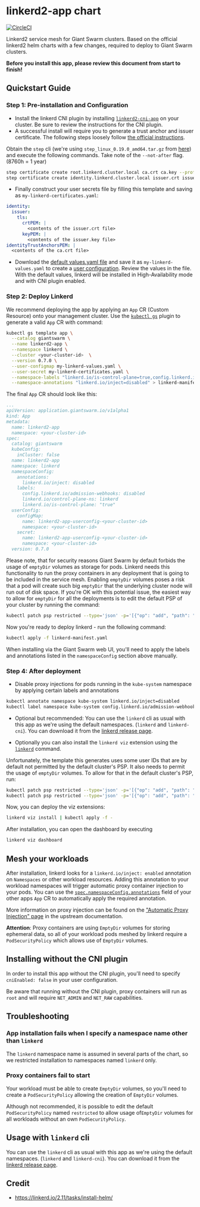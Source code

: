 # linkerd2-app chart

[![CircleCI](https://circleci.com/gh/giantswarm/linkerd2-app.svg?style=shield)](https://circleci.com/gh/giantswarm/linkerd2-app)

Linkerd2 service mesh for Giant Swarm clusters. Based on the official linkerd2 helm charts with a few changes, required to deploy to Giant Swarm clusters.

**Before you install this app, please review this document from start to finish!**

## Quickstart Guide

### Step 1: Pre-installation and Configuration

- Install the linkerd CNI plugin by installing [`linkerd2-cni-app`](https://github.com/giantswarm/linkerd2-cni-app) on your cluster. Be sure to review the instructions for the CNI plugin.
- A successful install will require you to generate a trust anchor and issuer certificate. The following steps loosely follow [the official instructions](https://linkerd.io/2.11/tasks/generate-certificates/).

Obtain the `step` cli (we're using `step_linux_0.19.0_amd64.tar.gz` from [here](https://github.com/smallstep/cli/releases/tag/v0.19.0)) and execute the following commands. Take note of the `--not-after` flag. (8760h = 1 year)

```bash
step certificate create root.linkerd.cluster.local ca.crt ca.key --profile root-ca --no-password --insecure --not-after=8760h
step certificate create identity.linkerd.cluster.local issuer.crt issuer.key --profile intermediate-ca --not-after=8760h --no-password --insecure --ca ca.crt --ca-key ca.key
```

- Finally construct your user secrets file by filling this template and saving as `my-linkerd-certificates.yaml`:

```yaml
identity:
  issuer:
    tls:
      crtPEM: |
        <contents of the issuer.crt file>
      keyPEM: |
        <contents of the issuer.key file>
identityTrustAnchorsPEM: |
  <contents of the ca.crt file>
```

- Download the [default values.yaml file](helm/linkerd2-app/values.yaml) and save it as `my-linkerd-values.yaml` to create a [user configuration](https://docs.giantswarm.io/app-platform/app-configuration/). Review the values in the file. With the default values, linkerd will be installed in High-Availability mode and with CNI plugin enabled.

### Step 2: Deploy Linkerd

We recommend deploying the app by applying an `App` CR (Custom Resource) onto your management cluster. Use the [`kubectl gs`](https://docs.giantswarm.io/ui-api/kubectl-gs/) plugin to generate a valid `App` CR with command:

```bash
kubectl gs template app \
  --catalog giantswarm \
  --name linkerd2-app \
  --namespace linkerd \
  --cluster <your-cluster-id>  \
  --version 0.7.0 \
  --user-configmap my-linkerd-values.yaml \
  --user-secret my-linkerd-certificates.yaml \
  --namespace-labels "linkerd.io/is-control-plane=true,config.linkerd.io/admission-webhooks=disabled,linkerd.io/control-plane-ns=linkerd" \
  --namespace-annotations "linkerd.io/inject=disabled" > linkerd-manifest.yaml
```

The final `App` CR should look like this:

```yaml
...
apiVersion: application.giantswarm.io/v1alpha1
kind: App
metadata:
  name: linkerd2-app
  namespace: <your-cluster-id>
spec:
  catalog: giantswarm
  kubeConfig:
    inCluster: false
  name: linkerd2-app
  namespace: linkerd
  namespaceConfig:
    annotations:
      linkerd.io/inject: disabled
    labels:
      config.linkerd.io/admission-webhooks: disabled
      linkerd.io/control-plane-ns: linkerd
      linkerd.io/is-control-plane: "true"
  userConfig:
    configMap:
      name: linkerd2-app-userconfig-<your-cluster-id>
      namespace: <your-cluster-id>
    secret:
      name: linkerd2-app-userconfig-<your-cluster-id>
      namespace: <your-cluster-id>
  version: 0.7.0
```

Please note, that for security reasons Giant Swarm by default forbids the usage of
`emptyDir` volumes as storage for pods. Linkerd needs this functionality to run the proxy containers in any deployment that is going to be included in
the service mesh. Enabling `emptyDir` volumes poses a risk that a pod will create
such big `emptyDir` that the underlying cluster node will run out of disk space.
If you're OK with this potential issue, the easiest way to allow for `emptyDir`
for all the deployments is to edit the default PSP of your cluster by running the
command:

```bash
kubectl patch psp restricted --type='json' -p='[{"op": "add", "path": "/spec/volumes/-", "value": "emptyDir"}]'
```

Now you're ready to deploy linkerd - run the following command:

```bash
kubectl apply -f linkerd-manifest.yaml
```

When installing via the Giant Swarm web UI, you'll need to apply the labels
and annotations listed in the `namespaceConfig` section above manually.

### Step 4: After deployment

- Disable proxy injections for pods running in the `kube-system` namespace by applying certain labels and annotations

```bash
kubectl annotate namespace kube-system linkerd.io/inject=disabled
kubectl label namespace kube-system config.linkerd.io/admission-webhooks=disabled
```

- Optional but recommended: You can use the `linkerd` cli as usual with this app as we're using the default namespaces. (`linkerd` and `linkerd-cni`). You can download it from the [linkerd release page](https://github.com/linkerd/linkerd2/releases/tag/stable-2.11.2).

- Optionally you can also install the `linkerd viz` extension using the [`linkerd`](#usage-with-linkerd-cli) command.

Unfortunately, the template this generates uses some user IDs that are by default
not permitted by the default cluster's PSP. It also needs to permit the usage
of `emptyDir` volumes. To allow for that in the default cluster's PSP, run:

```bash
kubectl patch psp restricted --type='json' -p='[{"op": "add", "path": "/spec/volumes/-", "value": "emptyDir"}]' # if you haven't done this before
kubectl patch psp restricted --type='json' -p='[{"op": "add", "path": "/spec/volumes/-", "value": "emptyDir"},{"op": "replace", "path":"/spec/runAsUser/ranges/0/min", "value": 472}]' # grafana from 'linkerd viz' uses UID 472
```

Now, you can deploy the viz extensions:

```bash
linkerd viz install | kubectl apply -f -
```

After installation, you can open the dashboard by executing

```bash
linkerd viz dashboard
```

## Mesh your workloads

After installation, linkerd looks for a `linkerd.io/inject: enabled` annotation on `Namespaces` or other workload resources. Adding this annotation to your workload namespaces will trigger automatic proxy container injection to your pods. You can use the [`spec.namespaceConfig.annotations`](https://docs.giantswarm.io/app-platform/namespace-configuration/) field of your other apps `App` CR to automatically apply the required annotation.

More information on proxy injection can be found on the ["Automatic Proxy Injection" page](https://linkerd.io/2.11/features/proxy-injection/) in the upstream documentation.

**Attention**: Proxy containers are using `EmptyDir` volumes for storing ephemeral data, so all of your workload pods meshed by linkerd require a `PodSecurityPolicy` which allows use of `EmptyDir` volumes.

## Installing without the CNI plugin

In order to install this app without the CNI plugin, you'll need to specify `cniEnabled: false` in your user configuration.

Be aware that running without the CNI plugin, proxy containers will run as `root` and will require `NET_ADMIN` and `NET_RAW` capabilities.

## Troubleshooting

### App installation fails when I specify a namespace name other than `linkerd`

The `linkerd` namespace name is assumed in several parts of the chart, so we restricted installation to namespaces named `linkerd` only.

### Proxy containers fail to start

Your workload must be able to create `EmptyDir` volumes, so you'll need to create a `PodSecurityPolicy` allowing the creation of `EmptyDir` volumes.

Although not recommended, it is possible to edit the default `PodSecurityPolicy` named `restricted` to allow usage of`EmptyDir` volumes for all workloads without an own `PodSecurityPolicy`.

## Usage with `linkerd` cli

You can use the `linkerd` cli as usual with this app as we're using the default namespaces. (`linkerd` and `linkerd-cni`). You can download it from the [linkerd release page](https://github.com/linkerd/linkerd2/releases/tag/stable-2.11.2).

## Credit

- <https://linkerd.io/2.11/tasks/install-helm/>
